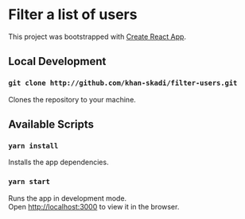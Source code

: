 # Filter a list of users

This project was bootstrapped with [Create React App](https://github.com/facebook/create-react-app).

## Local Development

### `git clone http://github.com/khan-skadi/filter-users.git`

Clones the repository to your machine.

## Available Scripts

### `yarn install`

Installs the app dependencies.

### `yarn start`

Runs the app in development mode.<br />
Open [http://localhost:3000](http://localhost:3000) to view it in the browser.